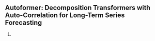 ## Autoformer: Decomposition Transformers with Auto-Correlation for Long-Term Series Forecasting
1. 